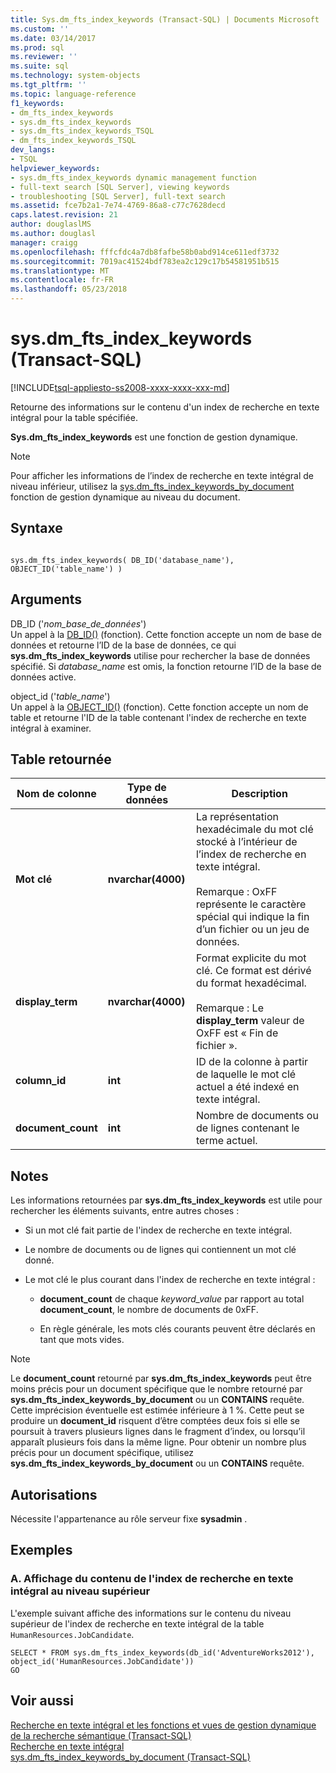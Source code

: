 ```yaml
---
title: Sys.dm_fts_index_keywords (Transact-SQL) | Documents Microsoft
ms.custom: ''
ms.date: 03/14/2017
ms.prod: sql
ms.reviewer: ''
ms.suite: sql
ms.technology: system-objects
ms.tgt_pltfrm: ''
ms.topic: language-reference
f1_keywords:
- dm_fts_index_keywords
- sys.dm_fts_index_keywords
- sys.dm_fts_index_keywords_TSQL
- dm_fts_index_keywords_TSQL
dev_langs:
- TSQL
helpviewer_keywords:
- sys.dm_fts_index_keywords dynamic management function
- full-text search [SQL Server], viewing keywords
- troubleshooting [SQL Server], full-text search
ms.assetid: fce7b2a1-7e74-4769-86a8-c77c7628decd
caps.latest.revision: 21
author: douglaslMS
ms.author: douglasl
manager: craigg
ms.openlocfilehash: fffcfdc4a7db8fafbe58b0abd914ce611edf3732
ms.sourcegitcommit: 7019ac41524bdf783ea2c129c17b54581951b515
ms.translationtype: MT
ms.contentlocale: fr-FR
ms.lasthandoff: 05/23/2018
---
```

# <a name="sysdmftsindexkeywords-transact-sql"></a>sys.dm_fts_index_keywords (Transact-SQL)
[!INCLUDE[tsql-appliesto-ss2008-xxxx-xxxx-xxx-md](../../includes/tsql-appliesto-ss2008-xxxx-xxxx-xxx-md.md)]

  Retourne des informations sur le contenu d'un index de recherche en texte intégral pour la table spécifiée.  
  
 **Sys.dm_fts_index_keywords** est une fonction de gestion dynamique.  
  
> [!NOTE]  
>  Pour afficher les informations de l’index de recherche en texte intégral de niveau inférieur, utilisez la [sys.dm_fts_index_keywords_by_document](../../relational-databases/system-dynamic-management-views/sys-dm-fts-index-keywords-by-document-transact-sql.md) fonction de gestion dynamique au niveau du document.  
  
## <a name="syntax"></a>Syntaxe  
  
```  
  
sys.dm_fts_index_keywords( DB_ID('database_name'), OBJECT_ID('table_name') )  
```  
  
## <a name="arguments"></a>Arguments  
 DB_ID ('*nom_base_de_données*')  
 Un appel à la [DB_ID()](../../t-sql/functions/db-id-transact-sql.md) (fonction). Cette fonction accepte un nom de base de données et retourne l’ID de la base de données, ce qui **sys.dm_fts_index_keywords** utilise pour rechercher la base de données spécifié. Si *database_name* est omis, la fonction retourne l’ID de la base de données active.  
  
 object_id ('*table_name*')  
 Un appel à la [OBJECT_ID()](../../t-sql/functions/object-id-transact-sql.md) (fonction). Cette fonction accepte un nom de table et retourne l'ID de la table contenant l'index de recherche en texte intégral à examiner.  
  
## <a name="table-returned"></a>Table retournée  
  
|Nom de colonne|Type de données| Description|  
|-----------------|---------------|-----------------|  
|**Mot clé**|**nvarchar(4000)**|La représentation hexadécimale du mot clé stocké à l’intérieur de l’index de recherche en texte intégral.<br /><br /> Remarque : OxFF représente le caractère spécial qui indique la fin d’un fichier ou un jeu de données.|  
|**display_term**|**nvarchar(4000)**|Format explicite du mot clé. Ce format est dérivé du format hexadécimal.<br /><br /> Remarque : Le **display_term** valeur de OxFF est « Fin de fichier ».|  
|**column_id**|**int**|ID de la colonne à partir de laquelle le mot clé actuel a été indexé en texte intégral.|  
|**document_count**|**int**|Nombre de documents ou de lignes contenant le terme actuel.|  
  
## <a name="remarks"></a>Notes  
 Les informations retournées par **sys.dm_fts_index_keywords** est utile pour rechercher les éléments suivants, entre autres choses :  
  
-   Si un mot clé fait partie de l'index de recherche en texte intégral.  
  
-   Le nombre de documents ou de lignes qui contiennent un mot clé donné.  
  
-   Le mot clé le plus courant dans l'index de recherche en texte intégral :  
  
    -   **document_count** de chaque *keyword_value* par rapport au total **document_count**, le nombre de documents de 0xFF.  
  
    -   En règle générale, les mots clés courants peuvent être déclarés en tant que mots vides.  
  
> [!NOTE]  
>  Le **document_count** retourné par **sys.dm_fts_index_keywords** peut être moins précis pour un document spécifique que le nombre retourné par **sys.dm_fts_index_keywords_by_document** ou un **CONTAINS** requête. Cette imprécision éventuelle est estimée inférieure à 1 %. Cette peut se produire un **document_id** risquent d’être comptées deux fois si elle se poursuit à travers plusieurs lignes dans le fragment d’index, ou lorsqu’il apparaît plusieurs fois dans la même ligne. Pour obtenir un nombre plus précis pour un document spécifique, utilisez **sys.dm_fts_index_keywords_by_document** ou un **CONTAINS** requête.  
  
## <a name="permissions"></a>Autorisations  
 Nécessite l'appartenance au rôle serveur fixe **sysadmin** .  
  
## <a name="examples"></a>Exemples  
  
### <a name="a-displaying-high-level-full-text-index-content"></a>A. Affichage du contenu de l'index de recherche en texte intégral au niveau supérieur  
 L'exemple suivant affiche des informations sur le contenu du niveau supérieur de l'index de recherche en texte intégral de la table `HumanResources.JobCandidate`.  
  
```  
SELECT * FROM sys.dm_fts_index_keywords(db_id('AdventureWorks2012'), object_id('HumanResources.JobCandidate'))  
GO  
```  
  
## <a name="see-also"></a>Voir aussi  
 [Recherche en texte intégral et les fonctions et vues de gestion dynamique de la recherche sémantique &#40;Transact-SQL&#41;](../../relational-databases/system-dynamic-management-views/full-text-and-semantic-search-dynamic-management-views-functions.md)   
 [Recherche en texte intégral](../../relational-databases/search/full-text-search.md)   
 [sys.dm_fts_index_keywords_by_document &#40;Transact-SQL&#41;](../../relational-databases/system-dynamic-management-views/sys-dm-fts-index-keywords-by-document-transact-sql.md)  
  
  
